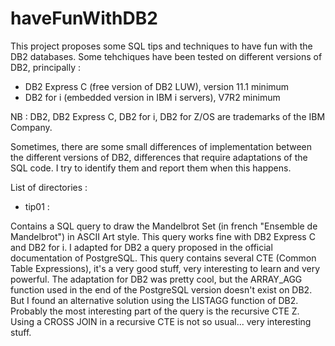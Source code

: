 # haveFunWithDB2
This project proposes some SQL tips and techniques to have fun with the DB2 databases.
Some tehchiques have been tested on different versions of DB2, principally :
- DB2 Express C (free version of DB2 LUW), version 11.1 minimum
- DB2 for i (embedded version in IBM i servers), V7R2 minimum

NB : DB2, DB2 Express C, DB2 for i, DB2 for Z/OS are trademarks of the IBM Company.

Sometimes, there are some small differences of implementation between the different versions of DB2, differences that require adaptations of the SQL code.
I try to identify them and report them when this happens.

List of directories :

- tip01 : 

Contains a SQL query to draw the Mandelbrot Set (in french "Ensemble de Mandelbrot") in ASCII Art style. 
This query works fine with DB2 Express C and DB2 for i. I adapted for DB2 a query proposed in the official documentation of PostgreSQL. 
This query contains several CTE (Common Table Expressions), it's a very good stuff, very interesting to learn and very powerful. 
The adaptation for DB2 was pretty cool, but the ARRAY_AGG function used in the end of the PostgreSQL version doesn't exist on DB2. But I found an alternative solution using the LISTAGG function of DB2. 
Probably the most interesting part of the query is the recursive CTE Z. Using a CROSS JOIN in a recursive CTE is not so usual... very interesting stuff.




